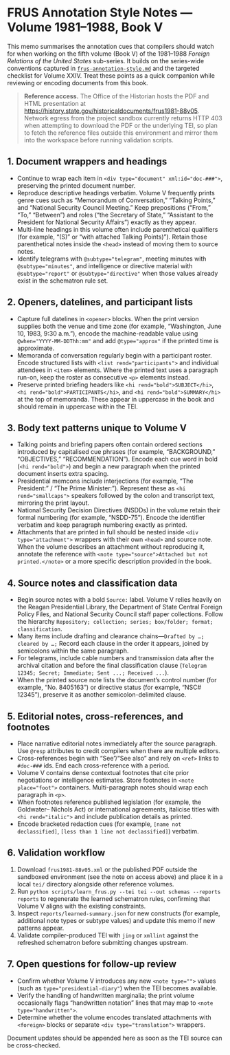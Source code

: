 # FRUS Annotation Style Notes — Volume 1981–1988, Book V

This memo summarises the annotation cues that compilers should watch for when
working on the fifth volume (Book V) of the 1981–1988 *Foreign Relations of the
United States* sub-series. It builds on the series-wide conventions captured in
[`frus-annotation-style.md`](./frus-annotation-style.md) and the targeted
checklist for Volume XXIV. Treat these points as a quick companion while
reviewing or encoding documents from this book.

> **Reference access.** The Office of the Historian hosts the PDF and HTML
> presentation at <https://history.state.gov/historicaldocuments/frus1981-88v05>.
> Network egress from the project sandbox currently returns HTTP 403 when
> attempting to download the PDF or the underlying TEI, so plan to fetch the
> reference files outside this environment and mirror them into the workspace
> before running validation scripts.

## 1. Document wrappers and headings

* Continue to wrap each item in `<div type="document" xml:id="doc-###">`,
  preserving the printed document number.
* Reproduce descriptive headings verbatim. Volume V frequently prints genre
  cues such as “Memorandum of Conversation,” “Talking Points,” and “National
  Security Council Meeting.” Keep prepositions (“From,” “To,” “Between”) and
  roles (“the Secretary of State,” “Assistant to the President for National
  Security Affairs”) exactly as they appear.
* Multi-line headings in this volume often include parenthetical qualifiers
  (for example, “(S)” or “with attached Talking Points)”). Retain those
  parenthetical notes inside the `<head>` instead of moving them to source
  notes.
* Identify telegrams with `@subtype="telegram"`, meeting minutes with
  `@subtype="minutes"`, and intelligence or directive material with
  `@subtype="report"` or `@subtype="directive"` when those values already exist
  in the schematron rule set.

## 2. Openers, datelines, and participant lists

* Capture full datelines in `<opener>` blocks. When the print version supplies
  both the venue and time zone (for example, “Washington, June 10, 1983,
  9:30 a.m.”), encode the machine-readable value using `@when="YYYY-MM-DDThh:mm"`
  and add `@type="approx"` if the printed time is approximate.
* Memoranda of conversation regularly begin with a participant roster. Encode
  structured lists with `<list rend="participants">` and individual attendees
  in `<item>` elements. Where the printed text uses a paragraph run-on, keep the
  roster as consecutive `<p>` elements instead.
* Preserve printed briefing headers like `<hi rend="bold">SUBJECT</hi>`,
  `<hi rend="bold">PARTICIPANTS</hi>`, and `<hi rend="bold">SUMMARY</hi>` at the
  top of memoranda. These appear in uppercase in the book and should remain in
  uppercase within the TEI.

## 3. Body text patterns unique to Volume V

* Talking points and briefing papers often contain ordered sections introduced
  by capitalised cue phrases (for example, “BACKGROUND,” “OBJECTIVES,”
  “RECOMMENDATION”). Encode each cue word in bold (`<hi rend="bold">`) and begin
  a new paragraph when the printed document inserts extra spacing.
* Presidential memcons include interjections (for example, “The President:” / “The
  Prime Minister:”). Represent these as `<hi rend="smallcaps">` speakers
  followed by the colon and transcript text, mirroring the print layout.
* National Security Decision Directives (NSDDs) in the volume retain their
  formal numbering (for example, “NSDD-75”). Encode the identifier verbatim and
  keep paragraph numbering exactly as printed.
* Attachments that are printed in full should be nested inside
  `<div type="attachment">` wrappers with their own `<head>` and source note.
  When the volume describes an attachment without reproducing it, annotate the
  reference with `<note type="source">Attached but not printed.</note>` or a more
  specific description provided in the book.

## 4. Source notes and classification data

* Begin source notes with a bold `Source:` label. Volume V relies heavily on the
  Reagan Presidential Library, the Department of State Central Foreign Policy
  Files, and National Security Council staff paper collections. Follow the
  hierarchy `Repository; collection; series; box/folder; format; classification`.
* Many items include drafting and clearance chains—`Drafted by …; cleared by …;`
  Record each clause in the order it appears, joined by semicolons within the
  same paragraph.
* For telegrams, include cable numbers and transmission data after the archival
  citation and before the final classification clause (`Telegram 12345; Secret;
  Immediate; Sent ...; Received ...`).
* When the printed source note lists the document’s control number (for example,
  “No. 8405163”) or directive status (for example, “NSC# 12345”), preserve it as
  another semicolon-delimited clause.

## 5. Editorial notes, cross-references, and footnotes

* Place narrative editorial notes immediately after the source paragraph. Use
  `@resp` attributes to credit compilers when there are multiple editors.
* Cross-references begin with “See”/“See also” and rely on `<ref>` links to
  `#doc-###` ids. End each cross-reference with a period.
* Volume V contains dense contextual footnotes that cite prior negotiations or
  intelligence estimates. Store footnotes in `<note place="foot">` containers.
  Multi-paragraph notes should wrap each paragraph in `<p>`.
* When footnotes reference published legislation (for example, the Goldwater–
  Nichols Act) or international agreements, italicise titles with `<hi rend="italic">`
  and include publication details as printed.
* Encode bracketed redaction cues (for example, `[name not declassified]`,
  `[less than 1 line not declassified]`) verbatim.

## 6. Validation workflow

1. Download `frus1981-88v05.xml` or the published PDF outside the sandboxed
   environment (see the note on access above) and place it in a local `tei/`
   directory alongside other reference volumes.
2. Run `python scripts/learn_frus.py --tei tei --out schemas --reports reports`
   to regenerate the learned schematron rules, confirming that Volume V aligns
   with the existing constraints.
3. Inspect `reports/learned-summary.json` for new constructs (for example,
   additional note types or subtype values) and update this memo if new patterns
   appear.
4. Validate compiler-produced TEI with `jing` or `xmllint` against the refreshed
   schematron before submitting changes upstream.

## 7. Open questions for follow-up review

* Confirm whether Volume V introduces any new `<note type="">` values (such as
  `type="presidential-diary"`) when the TEI becomes available.
* Verify the handling of handwritten marginalia; the print volume occasionally
  flags “handwritten notation” lines that may map to `<note type="handwritten">`.
* Determine whether the volume encodes translated attachments with `<foreign>`
  blocks or separate `<div type="translation">` wrappers.

Document updates should be appended here as soon as the TEI source can be
cross-checked.
